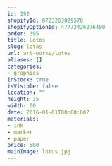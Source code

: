 ```yaml
---
id: 192
shopifyId: 8723263029578
shopifyOptionId: 47772426076490
order: 395
title: Lotos
slug: lotos
url: art-works/lotos
aliases: []
categories:
- graphics
inStock: true
isVisible: false
location: ""
height: 35
width: 50
date: 2016-01-01T00:00:00Z
materials:
- ink
- marker
- paper
price: 500
mainImage: lotus.jpg
---
```


